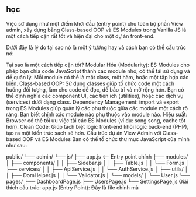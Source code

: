 ## học

Việc sử dụng <script type="module" src="/admin/js/app.js"></script> như một điểm khởi đầu (entry point) cho toàn bộ phần View admin, xây dựng bằng Class-based OOP và ES Modules trong Vanilla JS là một cách tiếp cận rất tốt và hiện đại cho một dự án front-end.

Dưới đây là lý do tại sao nó là một ý tưởng hay và cách bạn có thể cấu trúc nó:

Tại sao là một cách tiếp cận tốt?
Modular Hóa (Modularity): ES Modules cho phép bạn chia code JavaScript thành các module nhỏ, có thể tái sử dụng và dễ quản lý. Mỗi module có thể là một class, một hàm, hoặc một tập hợp các biến.
Class-based OOP: Sử dụng classes giúp tổ chức code một cách hướng đối tượng, làm cho code dễ đọc, dễ bảo trì và mở rộng hơn. Bạn có thể định nghĩa các component UI, các tiện ích (utilities), hoặc các dịch vụ (services) dưới dạng class.
Dependency Management: import và export trong ES Modules giúp quản lý các phụ thuộc giữa các module một cách rõ ràng. Bạn biết chính xác module nào phụ thuộc vào module nào.
Hiệu suất: Browser có thể tối ưu việc tải các ES Modules (ví dụ: song song, cache tốt hơn).
Clean Code: Giúp tách biệt logic front-end khỏi logic back-end (PHP), tạo ra một kiến trúc sạch sẽ hơn.
Cấu trúc dự án View Admin với Class-based OOP và ES Modules
Bạn có thể tổ chức thư mục JavaScript của mình như sau:

public/
└── admin/
    └── js/
        ├── app.js             <-- Entry point chính
        ├── modules/
        │   ├── components/
        │   │   ├── Sidebar.js
        │   │   ├── Table.js
        │   │   └── Form.js
        │   ├── services/
        │   │   ├── ApiService.js
        │   │   └── AuthService.js
        │   ├── utils/
        │   │   ├── DomHelper.js
        │   │   └── Validator.js
        │   └── models/
        │       └── User.js
        └── pages/
            ├── DashboardPage.js
            ├── UsersPage.js
            └── SettingsPage.js
Giải thích cấu trúc:
app.js (Entry Point): Đây là file chính mà <script type="module"> của bạn sẽ tải. Nó sẽ chịu trách nhiệm khởi tạo các thành phần chính của ứng dụng và điều hướng dựa trên URL hoặc trạng thái của ứng dụng.

JavaScript

// public/admin/js/app.js
import { AuthService } from './modules/services/AuthService.js';
import { Sidebar } from './modules/components/Sidebar.js';
import { DashboardPage } from './pages/DashboardPage.js';
import { UsersPage } from './pages/UsersPage.js';

class AdminApp {
    constructor() {
        this.authService = new AuthService();
        this.sidebar = new Sidebar('#admin-sidebar'); // Ví dụ: truyền selector của sidebar
        this.init();
    }

    async init() {
        // Khởi tạo các thành phần chung
        this.sidebar.render();

        // Kiểm tra trạng thái đăng nhập
        if (!await this.authService.isLoggedIn()) {
            window.location.href = '/admin/login';
            return;
        }

        // Xử lý định tuyến (routing) dựa trên URL hoặc logic khác
        this.handleRouting();
    }

    handleRouting() {
        const path = window.location.pathname;

        if (path === '/admin/' || path === '/admin/dashboard') {
            const dashboardPage = new DashboardPage();
            dashboardPage.render();
        } else if (path.startsWith('/admin/users')) {
            const usersPage = new UsersPage();
            usersPage.render();
        }
        // Thêm các trường hợp định tuyến khác
        else {
            // Xử lý trang 404 hoặc trang mặc định
            console.warn('Page not found for path:', path);
        }
    }
}

document.addEventListener('DOMContentLoaded', () => {
    new AdminApp();
});
modules/: Chứa các module tái sử dụng, được phân loại theo chức năng:

components/: Các class đại diện cho các thành phần UI độc lập (ví dụ: thanh điều hướng, bảng, form, modal). Mỗi class sẽ quản lý DOM của riêng nó và các tương tác người dùng.
JavaScript

// public/admin/js/modules/components/Sidebar.js
export class Sidebar {
    constructor(selector) {
        this.element = document.querySelector(selector);
        this.bindEvents();
    }

    render() {
        // Logic để render hoặc cập nhật nội dung sidebar
        if (this.element) {
            this.element.innerHTML = `
                <ul>
                    <li><a href="/admin/dashboard">Dashboard</a></li>
                    <li><a href="/admin/users">Users</a></li>
                    <li><a href="/admin/settings">Settings</a></li>
                    <li><a href="/admin/logout" id="logout-btn">Logout</a></li>
                </ul>
            `;
        }
    }

    bindEvents() {
        if (this.element) {
            this.element.addEventListener('click', (event) => {
                if (event.target.id === 'logout-btn') {
                    event.preventDefault();
                    // Logic logout
                    console.log('Logout clicked');
                }
            });
        }
    }
}
services/: Các class xử lý logic nghiệp vụ, giao tiếp với API back-end, hoặc quản lý trạng thái toàn cục (ví dụ: AuthService để xử lý đăng nhập/đăng xuất, ApiService để gửi request HTTP).
JavaScript

// public/admin/js/modules/services/AuthService.js
export class AuthService {
    constructor() {
        this.csrfToken = null; // Sẽ lấy từ API
    }

    async fetchCsrfToken() {
        try {
            const response = await fetch('/admin/csrf');
            const data = await response.json();
            if (data.csrf) {
                this.csrfToken = data.csrf;
                return true;
            }
        } catch (error) {
            console.error('Error fetching CSRF token:', error);
        }
        return false;
    }

    async isLoggedIn() {
        // Giả định session admin được kiểm tra từ phía server
        // hoặc bạn có thể kiểm tra một cookie/local storage token
        // Đối với ví dụ này, ta dựa vào việc có token CSRF hay không
        // hoặc một API endpoint kiểm tra trạng thái đăng nhập
        return this.csrfToken !== null || await this.fetchCsrfToken();
    }

    async login(username, password) {
        if (!this.csrfToken && !await this.fetchCsrfToken()) {
            console.error('CSRF token not available.');
            return { status: 'error', message: 'CSRF token error' };
        }

        const formData = new FormData();
        formData.append('username', username);
        formData.append('password', password);
        formData.append('csrf_token', this.csrfToken); // Thêm CSRF token vào request

        try {
            const response = await fetch('/admin/login', {
                method: 'POST',
                body: formData,
                headers: {
                    'X-Requested-With': 'XMLHttpRequest' // Dấu hiệu là AJAX request
                }
            });
            const data = await response.json();
            if (data.status === 'success') {
                await this.fetchCsrfToken(); // Cập nhật CSRF token sau khi đăng nhập thành công
                return { status: 'success' };
            } else if (data.status === 'csrf') {
                 console.error('CSRF token invalid during login.');
                 return { status: 'error', message: 'Invalid CSRF token' };
            } else {
                return { status: 'error', message: 'Invalid credentials' };
            }
        } catch (error) {
            console.error('Login error:', error);
            return { status: 'error', message: 'Network error' };
        }
    }

    async logout() {
        // Gửi request logout đến server
        try {
            const response = await fetch('/admin/logout');
            if (response.ok) {
                this.csrfToken = null; // Xóa token cục bộ
                window.location.href = '/admin/login';
            }
        } catch (error) {
            console.error('Logout error:', error);
        }
    }
}
utils/: Các hàm hoặc class tiện ích chung không liên quan đến logic nghiệp vụ cụ thể (ví dụ: xử lý DOM, validation, định dạng ngày tháng).
models/: (Tùy chọn) Nếu bạn có các cấu trúc dữ liệu phức tạp trên front-end, bạn có thể tạo các class model để biểu diễn chúng.
pages/: Các class đại diện cho các trang hoặc "views" cụ thể trong phần admin. Mỗi class trang sẽ chịu trách nhiệm khởi tạo các component và logic cụ thể cho trang đó.

JavaScript

// public/admin/js/pages/DashboardPage.js
import { Table } from '../modules/components/Table.js'; // Ví dụ một component Table

export class DashboardPage {
    constructor() {
        this.element = document.querySelector('#dashboard-content');
    }

    render() {
        if (this.element) {
            this.element.innerHTML = `
                <h1>Dashboard</h1>
                <p>Welcome to the admin dashboard!</p>
                <div id="latest-users-table"></div>
            `;
            // Khởi tạo các component con cho trang này
            const latestUsersTable = new Table('#latest-users-table', {
                headers: ['ID', 'Name', 'Email'],
                data: [
                    [1, 'John Doe', 'john@example.com'],
                    [2, 'Jane Smith', 'jane@example.com']
                ]
            });
            latestUsersTable.render();
        }
    }
}
Cách thức hoạt động với PHP Back-end:
PHP Render View: PHP (trong AdminController::index(), login()) vẫn sẽ render các file HTML cơ bản (admin-index.php, admin-login.php).
HTML Includes <script type="module">: Trong các file HTML này, bạn sẽ include file app.js của bạn:
HTML

<!DOCTYPE html>
<html lang="en">
<head>
    <meta charset="UTF-8">
    <meta name="viewport" content="width=device-width, initial-scale=1.0">
    <title>Admin Dashboard</title>
    </head>
<body>
    <div id="admin-sidebar"></div>
    <div id="main-content">
        <div id="dashboard-content"></div>
        <div id="users-content"></div>
    </div>

    <script type="module" src="/admin/js/app.js"></script>
</body>
</html>
JavaScript Takeover: Khi trang tải, app.js sẽ được thực thi. Nó sẽ chịu trách nhiệm:
Khởi tạo các component chung (sidebar, header, footer).
Kiểm tra trạng thái đăng nhập (thông qua API call đến back-end).
Xử lý định tuyến (routing) phía client-side (thay đổi nội dung trang mà không cần tải lại toàn bộ trang) dựa trên URL hoặc sự kiện người dùng.
Gọi các API endpoint của PHP để lấy/gửi dữ liệu.
Điều quan trọng cần nhớ:
CSRF Token: Bạn đã có cơ chế CSRF. Đảm bảo rằng JavaScript của bạn có thể lấy và gửi CSRF token với mỗi request POST/PUT/DELETE. AuthService ví dụ trên đã có phần xử lý này.
API Endpoints: PHP Controller của bạn (ví dụ AdminController) sẽ cần có các phương thức để xử lý các yêu cầu AJAX từ JavaScript (ví dụ: /admin/api/users, /admin/api/products/).
Routing: Đối với một "Single Page Application" (SPA) trong admin, bạn sẽ cần một thư viện routing JavaScript nhẹ hoặc tự xây dựng logic routing dựa trên window.location.pathname và history.pushState() để thay đổi URL mà không tải lại trang.
Áp dụng Class-based OOP và ES Modules sẽ giúp phần front-end của admin trở nên mạnh mẽ, dễ phát triển và bảo trì hơn rất nhiều.